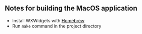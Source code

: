 ## Notes for building the MacOS application

- Install WXWidgets with [Homebrew](https://brew.sh)
- Run `make` command in the project directory
